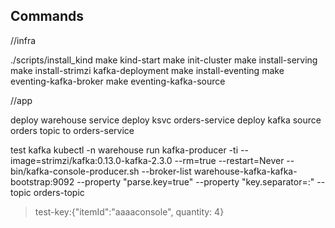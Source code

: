 ## Commands

//infra

./scripts/install_kind
make kind-start
make init-cluster
make install-serving
make install-strimzi kafka-deployment
make install-eventing
make eventing-kafka-broker
make eventing-kafka-source



//app

deploy warehouse service
deploy ksvc orders-service
deploy kafka source orders topic to orders-service


test kafka 
kubectl -n warehouse run kafka-producer -ti --image=strimzi/kafka:0.13.0-kafka-2.3.0 --rm=true --restart=Never -- bin/kafka-console-producer.sh --broker-list warehouse-kafka-kafka-bootstrap:9092 --property "parse.key=true" --property "key.separator=:" --topic orders-topic
> test-key:{"itemId":"aaaaconsole", quantity: 4}